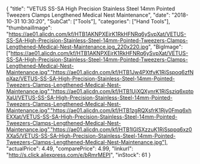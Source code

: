 {
	"title": "VETUS SS-SA High Precision Stainless Steel 14mm Pointed Tweezers Clamps Lengthened Medical Nest Maintenance",
	"date": "2018-10-31 10:30:20",
	"SubCat": ["Tools"],
	"categories": ["Hand Tools"],
	"thumbnailImage": "https://ae01.alicdn.com/kf/HTB1AKNPXEjrK1RkHFNRq6ySvpXat/VETUS-SS-SA-High-Precision-Stainless-Steel-14mm-Pointed-Tweezers-Clamps-Lengthened-Medical-Nest-Maintenance.jpg_220x220.jpg",
	"BigImage": ["https://ae01.alicdn.com/kf/HTB1AKNPXEjrK1RkHFNRq6ySvpXat/VETUS-SS-SA-High-Precision-Stainless-Steel-14mm-Pointed-Tweezers-Clamps-Lengthened-Medical-Nest-Maintenance.jpg","https://ae01.alicdn.com/kf/HTB1Jw4PXtfvK1RjSspoq6zfNpXaz/VETUS-SS-SA-High-Precision-Stainless-Steel-14mm-Pointed-Tweezers-Clamps-Lengthened-Medical-Nest-Maintenance.jpg","https://ae01.alicdn.com/kf/HTB1UjXQXynrK1RjSsziq6xptpXaU/VETUS-SS-SA-High-Precision-Stainless-Steel-14mm-Pointed-Tweezers-Clamps-Lengthened-Medical-Nest-Maintenance.jpg","https://ae01.alicdn.com/kf/HTB1zgRQXsfrK1Rjy0Fmq6xhEXXat/VETUS-SS-SA-High-Precision-Stainless-Steel-14mm-Pointed-Tweezers-Clamps-Lengthened-Medical-Nest-Maintenance.jpg","https://ae01.alicdn.com/kf/HTB1lGlSXzzuK1RjSsppq6xz0XXa5/VETUS-SS-SA-High-Precision-Stainless-Steel-14mm-Pointed-Tweezers-Clamps-Lengthened-Medical-Nest-Maintenance.jpg"],
	"actualPrice": 4.49,
	"comparePrice": 4.99,
	"linkurl": "http://s.click.aliexpress.com/e/bRmrMEPI",
	"inStock": 61
}
